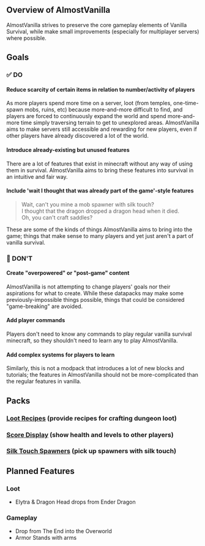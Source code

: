 ## Overview of **AlmostVanilla**
AlmostVanilla strives to preserve the core gameplay elements of Vanilla Survival, while make small improvements (especially for multiplayer servers) where possible.

## Goals
### ✅ DO
#### **Reduce scarcity of certain items in relation to number/activity of players**
As more players spend more time on a server, loot (from temples, one-time-spawn mobs, ruins, etc) because more-and-more difficult to find, and players are forced to continuously expand the world and spend more-and-more time simply traversing terrain to get to unexplored areas. AlmostVanilla aims to make servers still accessible and rewarding for new players, even if other players have already discovered a lot of the world.

#### **Introduce already-existing but unused features**
There are a lot of features that exist in minecraft without any way of using them in survival. AlmostVanilla aims to bring these features into survival in an intuitive and fair way.

#### **Include 'wait I thought that was already part of the game'-style features**
> Wait, can't you mine a mob spawner with silk touch?  
> I thought that the dragon dropped a dragon head when it died.  
> Oh, you can't craft saddles?  

These are some of the kinds of things AlmostVanilla aims to bring into the game; things that make sense to many players and yet just aren't a part of vanilla survival.


### 🚫 DON'T
#### **Create "overpowered" or "post-game" content**
AlmostVanilla is not attempting to change players' goals nor their aspirations for what to create. While these datapacks may make some previously-impossible things possible, things that could be considered "game-breaking" are avoided.

#### **Add player commands**
Players don't need to know any commands to play regular vanilla survival minecraft, so they shouldn't need to learn any to play AlmostVanilla.

#### **Add complex systems for players to learn**
Similarly, this is not a modpack that introduces a lot of new blocks and tutorials; the features in AlmostVanilla should not be more-complicated than the regular features in vanilla.

## Packs
### [Loot Recipes](/LootRecipes) (provide recipes for crafting dungeon loot)
### [Score Display](/ScoreDisplay) (show health and levels to other players)
### [Silk Touch Spawners](/SilktouchSpawners) (pick up spawners with silk touch)

## Planned Features
### Loot
- Elytra & Dragon Head drops from Ender Dragon  

### Gameplay
- Drop from The End into the Overworld  
- Armor Stands with arms
